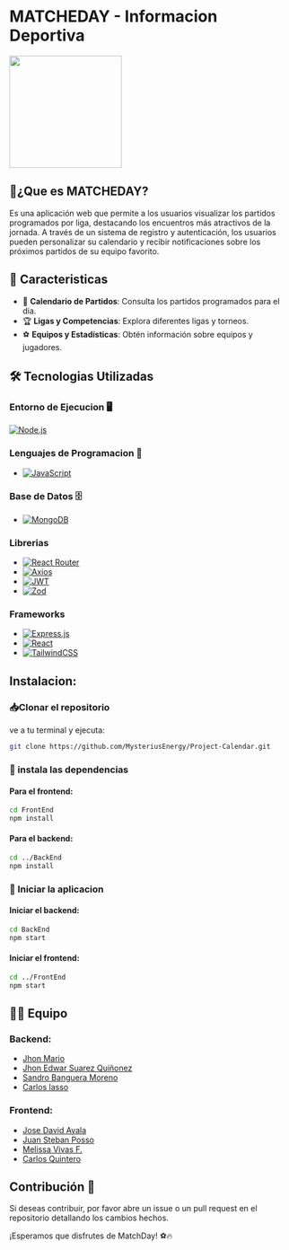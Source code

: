 # MATCHEDAY - Informacion Deportiva

<img height="200" src="https://i.postimg.cc/rphYhj7V/Matchaday.png" >

## 📌¿Que es MATCHEDAY?

Es una aplicación web que permite a los usuarios visualizar los partidos programados por liga, destacando los encuentros más atractivos de la jornada. A través de un sistema de registro y autenticación, los usuarios pueden personalizar su calendario y recibir notificaciones sobre los próximos partidos de su equipo favorito.

## 🚀 Caracteristicas

- 📅 **Calendario de Partidos**: Consulta los partidos programados para el dia.
- 🏆 **Ligas y Competencias**: Explora diferentes ligas y torneos.
- ⚽ **Equipos y Estadísticas**: Obtén información sobre equipos y jugadores.



## 🛠️ Tecnologias Utilizadas

### Entorno de Ejecucion 🖥️
[![Node.js](https://img.shields.io/badge/Node.js-6DA55F?logo=node.js&logoColor=white)](#)

### Lenguajes de Programacion 📜
- [![JavaScript](https://img.shields.io/badge/JavaScript-F7DF1E?logo=javascript&logoColor=000)](#)

### Base de Datos 🗄️
- [![MongoDB](https://img.shields.io/badge/MongoDB-%234ea94b.svg?logo=mongodb&logoColor=white)](#)

### Librerias  
- [![React Router](https://img.shields.io/badge/React_Router-CA4245?logo=react-router&logoColor=white)](#)
- [![Axios](https://img.shields.io/badge/Axios-5A29E6?logo=axios&logoColor=white)](#)
- [![JWT](https://img.shields.io/badge/JWT-000000?logo=json-web-tokens&logoColor=white)](#)
- [![Zod](https://img.shields.io/badge/Zod-6DA55F?logo=zod&logoColor=white)](#)

### Frameworks  
- [![Express.js](https://img.shields.io/badge/Express.js-000000?logo=express&logoColor=white)](#)
- [![React](https://img.shields.io/badge/React-%2320232a.svg?logo=react&logoColor=%2361DAFB)](#)
- [![TailwindCSS](https://img.shields.io/badge/Tailwind%20CSS-%2338B2AC.svg?logo=tailwind-css&logoColor=white)](#)

## Instalacion:

### 📥Clonar el repositorio
ve a tu terminal y ejecuta: 
```sh
git clone https://github.com/MysteriusEnergy/Project-Calendar.git
```

### 📌 instala las dependencias

#### Para el frontend:
```sh
cd FrontEnd
npm install
```

#### Para el backend:
```sh
cd ../BackEnd
npm install
```

### 🚀 Iniciar la aplicacion

#### Iniciar el backend:
```sh
cd BackEnd
npm start
```

#### Iniciar el frontend:
```sh
cd ../FrontEnd
npm start
```

## 🧑‍💻 Equipo

### Backend:
- [Jhon Mario](https://github.com/MysteriusEnergy)
- [Jhon Edwar Suarez Quiñonez](https://github.com/edwarSuarezQ)
- [Sandro Banguera Moreno](https://github.com/SandroBM)
- [Carlos lasso]()

### Frontend:
- [Jose David Ayala](https://github.com/1DavidX)
- [Juan Steban Posso](https://github.com/steban2030)
- [Melissa Vivas F.]()
- [Carlos Quintero](https://github.com/Carlitos-quintero)

## Contribución 🤝
Si deseas contribuir, por favor abre un issue o un pull request en el repositorio detallando los cambios hechos.

¡Esperamos que disfrutes de MatchDay! ⚽🔥
